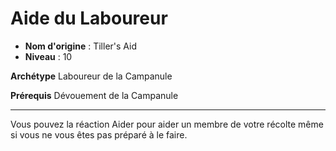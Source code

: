 # Aide du Laboureur

 * **Nom d'origine** : Tiller's Aid
 * **Niveau** : 10


<p><strong>Archétype</strong> Laboureur de la Campanule</p>
<p><strong>Prérequis</strong> Dévouement de la Campanule</p>
<hr>
<p>Vous pouvez la réaction Aider pour aider un membre de votre récolte même si vous ne vous êtes pas préparé à le faire.</p>